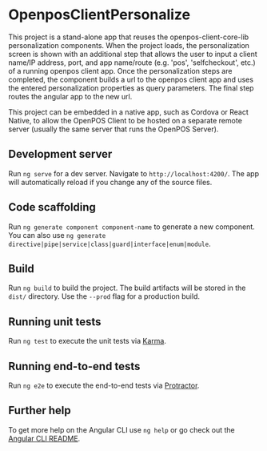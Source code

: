 # OpenposClientPersonalize

This project is a stand-alone app that reuses the openpos-client-core-lib personalization components.  When the project loads, the personalization screen is shown with an additional step that allows the user to input a client name/IP address, port, and app name/route (e.g. 'pos', 'selfcheckout', etc.) of a running openpos client app.  Once the personalization steps are completed, the component builds a url to the openpos client app and uses the entered personalization properties as query parameters.  The final step routes the angular app to the new url.

This project can be embedded in a native app, such as Cordova or React Native, to allow the OpenPOS Client to be hosted on a separate remote server (usually the same server that runs the OpenPOS Server).

## Development server

Run `ng serve` for a dev server. Navigate to `http://localhost:4200/`. The app will automatically reload if you change any of the source files.

## Code scaffolding

Run `ng generate component component-name` to generate a new component. You can also use `ng generate directive|pipe|service|class|guard|interface|enum|module`.

## Build

Run `ng build` to build the project. The build artifacts will be stored in the `dist/` directory. Use the `--prod` flag for a production build.

## Running unit tests

Run `ng test` to execute the unit tests via [Karma](https://karma-runner.github.io).

## Running end-to-end tests

Run `ng e2e` to execute the end-to-end tests via [Protractor](http://www.protractortest.org/).

## Further help

To get more help on the Angular CLI use `ng help` or go check out the [Angular CLI README](https://github.com/angular/angular-cli/blob/master/README.md).
